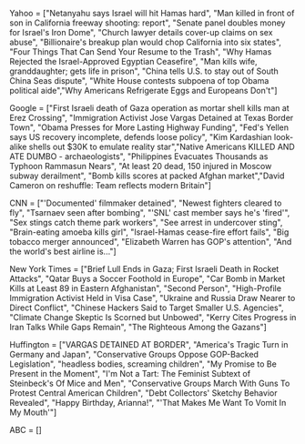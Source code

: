 Yahoo = ["Netanyahu says Israel will hit Hamas hard", "Man killed in front of son in California freeway shooting: report", "Senate panel doubles money for Israel's Iron Dome", "Church lawyer details cover-up claims on sex abuse", "Billionaire's breakup plan would chop California into six states", "Four Things That Can Send Your Resume to the Trash", "Why Hamas Rejected the Israel-Approved Egyptian Ceasefire", "Man kills wife, granddaughter; gets life in prison", "China tells U.S. to stay out of South China Seas dispute", "White House contests subpoena of top Obama political aide","Why Americans Refrigerate Eggs and Europeans Don't"]

Google = ["First Israeli death of Gaza operation as mortar shell kills man at Erez Crossing", "Immigration Activist Jose Vargas Detained at Texas Border Town", "Obama Presses for More Lasting Highway Funding", "Fed's Yellen says US recovery incomplete, defends loose policy", "Kim Kardashian look-alike shells out $30K to emulate reality star","Native Americans KILLED AND ATE DUMBO - archaeologists", "Philippines Evacuates Thousands as Typhoon Rammasun Nears", "At least 20 dead, 150 injured in Moscow subway derailment", "Bomb kills scores at packed Afghan market","David Cameron on reshuffle: Team reflects modern Britain"]

CNN = ["'Documented' filmmaker detained", "Newest fighters cleared to fly", "Tsarnaev seen after bombing", "'SNL' cast member says he's 'fired'", "Sex stings catch theme park workers", "See arrest in undercover sting", "Brain-eating amoeba kills girl", "Israel-Hamas cease-fire effort fails", "Big tobacco merger announced", "Elizabeth Warren has GOP's attention", "And the world's best airline is..."]

New York Times = ["Brief Lull Ends in Gaza; First Israeli Death in Rocket Attacks", "Qatar Buys a Soccer Foothold in Europe", "Car Bomb in Market Kills at Least 89 in Eastern Afghanistan", "Second Person", "High-Profile Immigration Activist Held in Visa Case", "Ukraine and Russia Draw Nearer to Direct Conflict", "Chinese Hackers Said to Target Smaller U.S. Agencies", "Climate Change Skeptic Is Scorned but Unbowed", "Kerry Cites Progress in Iran Talks While Gaps Remain", "The Righteous Among the Gazans"]

Huffington = ["VARGAS DETAINED AT BORDER", "America's Tragic Turn in Germany and Japan", "Conservative Groups Oppose GOP-Backed Legislation", "headless bodies, screaming children", "My Promise to Be Present in the Moment", "I'm Not a Tart: The Feminist Subtext of Steinbeck's Of Mice and Men", "Conservative Groups March With Guns To Protest Central American Children", "Debt Collectors' Sketchy Behavior Revealed", "Happy Birthday, Arianna!", "'That Makes Me Want To Vomit In My Mouth'"]

ABC = []
